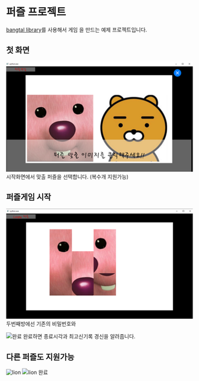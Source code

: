 # 퍼즐 프로젝트
[bangtal library](https://cafe.naver.com/bangtal "bangtal cafe")를 사용해서 게임
을 만드는 예제 프로젝트입니다.

## 첫 화면
![시작화면](https://github.com/JungChaeMoon/room_escape/blob/master/assignment2/images/시작화면.PNG)
시작화면에서 맞출 퍼즐을 선택합니다. (복수개 지원가능)

## 퍼즐게임 시작

![셔플된 퍼즐](https://github.com/JungChaeMoon/room_escape/blob/master/assignment2/images/random_loopy.PNG)
두번째방에선 기존의 비밀번호와

![완료](https://github.com/JungChaeMoon/room_escape/blob/master/assignment2/docs/shortest_time.PNG)
완료하면 종료시각과 최고신기록 경신을 알려줍니다.

## 다른 퍼즐도 지원가능
![lion](https://github.com/JungChaeMoon/room_escape/blob/master/assignment2/docs/random_lion.PNG)
![lion 완료](https://github.com/JungChaeMoon/room_escape/blob/master/assignment2/docs/lion_short.PNG)
